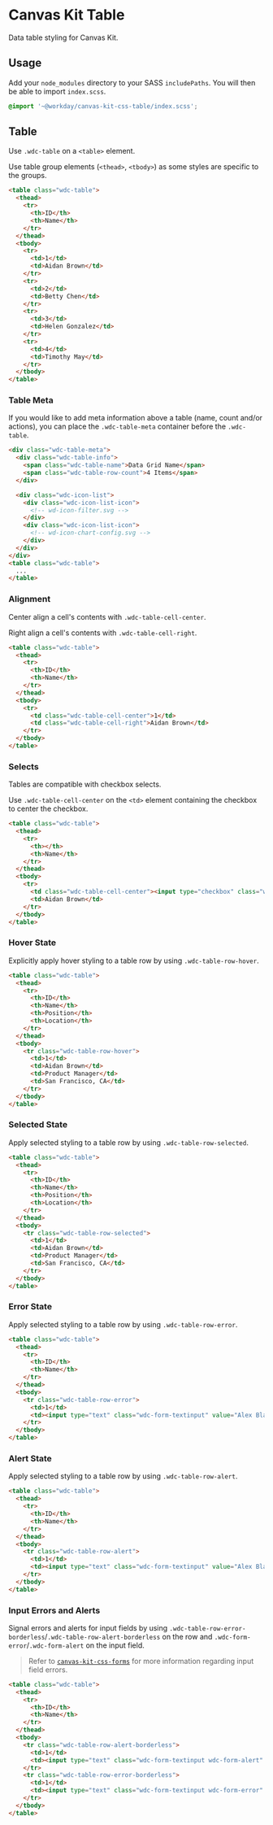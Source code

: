 # Canvas Kit Table

Data table styling for Canvas Kit.

## Usage

Add your `node_modules` directory to your SASS `includePaths`. You will then be able to import
`index.scss`.

```scss
@import '~@workday/canvas-kit-css-table/index.scss';
```

## Table

Use `.wdc-table` on a `<table>` element.

Use table group elements (`<thead>`, `<tbody>`) as some styles are specific to the groups.

```html
<table class="wdc-table">
  <thead>
    <tr>
      <th>ID</th>
      <th>Name</th>
    </tr>
  </thead>
  <tbody>
    <tr>
      <td>1</td>
      <td>Aidan Brown</td>
    </tr>
    <tr>
      <td>2</td>
      <td>Betty Chen</td>
    </tr>
    <tr>
      <td>3</td>
      <td>Helen Gonzalez</td>
    </tr>
    <tr>
      <td>4</td>
      <td>Timothy May</td>
    </tr>
  </tbody>
</table>
```

### Table Meta

If you would like to add meta information above a table (name, count and/or actions), you can place
the `.wdc-table-meta` container before the `.wdc-table`.

```html
<div class="wdc-table-meta">
  <div class="wdc-table-info">
    <span class="wdc-table-name">Data Grid Name</span>
    <span class="wdc-table-row-count">4 Items</span>
  </div>

  <div class="wdc-icon-list">
    <div class="wdc-icon-list-icon">
      <!-- wd-icon-filter.svg -->
    </div>
    <div class="wdc-icon-list-icon">
      <!-- wd-icon-chart-config.svg -->
    </div>
  </div>
</div>
<table class="wdc-table">
  ...
</table>
```

### Alignment

Center align a cell's contents with `.wdc-table-cell-center`.

Right align a cell's contents with `.wdc-table-cell-right`.

```html
<table class="wdc-table">
  <thead>
    <tr>
      <th>ID</th>
      <th>Name</th>
    </tr>
  </thead>
  <tbody>
    <tr>
      <td class="wdc-table-cell-center">1</td>
      <td class="wdc-table-cell-right">Aidan Brown</td>
    </tr>
  </tbody>
</table>
```

### Selects

Tables are compatible with checkbox selects.

Use `.wdc-table-cell-center` on the `<td>` element containing the checkbox to center the checkbox.

```html
<table class="wdc-table">
  <thead>
    <tr>
      <th></th>
      <th>Name</th>
    </tr>
  </thead>
  <tbody>
    <tr>
      <td class="wdc-table-cell-center"><input type="checkbox" class="wdc-form-checkbox" /></td>
      <td>Aidan Brown</td>
    </tr>
  </tbody>
</table>
```

### Hover State

Explicitly apply hover styling to a table row by using `.wdc-table-row-hover`.

```html
<table class="wdc-table">
  <thead>
    <tr>
      <th>ID</th>
      <th>Name</th>
      <th>Position</th>
      <th>Location</th>
    </tr>
  </thead>
  <tbody>
    <tr class="wdc-table-row-hover">
      <td>1</td>
      <td>Aidan Brown</td>
      <td>Product Manager</td>
      <td>San Francisco, CA</td>
    </tr>
  </tbody>
</table>
```

### Selected State

Apply selected styling to a table row by using `.wdc-table-row-selected`.

```html
<table class="wdc-table">
  <thead>
    <tr>
      <th>ID</th>
      <th>Name</th>
      <th>Position</th>
      <th>Location</th>
    </tr>
  </thead>
  <tbody>
    <tr class="wdc-table-row-selected">
      <td>1</td>
      <td>Aidan Brown</td>
      <td>Product Manager</td>
      <td>San Francisco, CA</td>
    </tr>
  </tbody>
</table>
```

### Error State

Apply selected styling to a table row by using `.wdc-table-row-error`.

```html
<table class="wdc-table">
  <thead>
    <tr>
      <th>ID</th>
      <th>Name</th>
    </tr>
  </thead>
  <tbody>
    <tr class="wdc-table-row-error">
      <td>1</td>
      <td><input type="text" class="wdc-form-textinput" value="Alex Black" /></td>
    </tr>
  </tbody>
</table>
```

### Alert State

Apply selected styling to a table row by using `.wdc-table-row-alert`.

```html
<table class="wdc-table">
  <thead>
    <tr>
      <th>ID</th>
      <th>Name</th>
    </tr>
  </thead>
  <tbody>
    <tr class="wdc-table-row-alert">
      <td>1</td>
      <td><input type="text" class="wdc-form-textinput" value="Alex Black" /></td>
    </tr>
  </tbody>
</table>
```

### Input Errors and Alerts

Signal errors and alerts for input fields by using
`.wdc-table-row-error-borderless`/`.wdc-table-row-alert-borderless` on the row and
`.wdc-form-error`/`.wdc-form-alert` on the input field.

> Refer to [`canvas-kit-css-forms`](../../form-field/css) for more information regarding input field
> errors.

```html
<table class="wdc-table">
  <thead>
    <tr>
      <th>ID</th>
      <th>Name</th>
    </tr>
  </thead>
  <tbody>
    <tr class="wdc-table-row-alert-borderless">
      <td>1</td>
      <td><input type="text" class="wdc-form-textinput wdc-form-alert" value="Alex Black" /></td>
    </tr>
    <tr class="wdc-table-row-error-borderless">
      <td>1</td>
      <td><input type="text" class="wdc-form-textinput wdc-form-error" value="Aidan Brown" /></td>
    </tr>
  </tbody>
</table>
```
